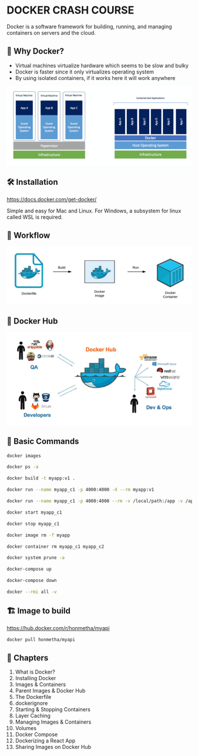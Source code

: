 # DOCKER CRASH COURSE

Docker is a software framework for building, running, and managing containers on servers and the cloud.

## 🤔 Why Docker?

- Virtual machines virtualize hardware which seems to be slow and bulky
- Docker is faster since it only virtualizes operating system
- By using isolated containers, if it works here it will work anywhere

<img src="./images/docker-vs-vm.png" alt="Docker vs virtual machines">

## 🛠 Installation

https://docs.docker.com/get-docker/

Simple and easy for Mac and Linux. For Windows, a subsystem for linux called WSL is required.

## 📝 Workflow

<img src="./images/workflow.jpg" alt="Docker workflow">

## 🐳 Docker Hub

<img src="./images/docker-hub.png" alt="Docker hub">

## 🤖 Basic Commands

```sh
docker images
```

```sh
docker ps -a
```

```sh
docker build -t myapp:v1 .
```

```sh
docker run --name myapp_c1 -p 4000:4000 -d --rm myapp:v1
```

```sh
docker run --name myapp_c1 -p 4000:4000 --rm -v /local/path:/app -v /app/node_modules myapp:v1
```

```sh
docker start myapp_c1
```

```sh
docker stop myapp_c1
```

```sh
docker image rm -f myapp
```

```sh
docker container rm myapp_c1 myapp_c2
```

```sh
docker system prune -a
```

```sh
docker-compose up
```

```sh
docker-compose down
```

```sh
docker --rmi all -v
```

## 🏗️ Image to build

https://hub.docker.com/r/honmetha/myapi

```sh
docker pull honmetha/myapi
```

## 📖 Chapters

1. What is Docker?
1. Installing Docker
1. Images & Containers
1. Parent Images & Docker Hub
1. The Dockerfile
1. dockerignore
1. Starting & Stopping Containers
1. Layer Caching
1. Managing Images & Containers
1. Volumes
1. Docker Compose
1. Dockerizing a React App
1. Sharing Images on Docker Hub
